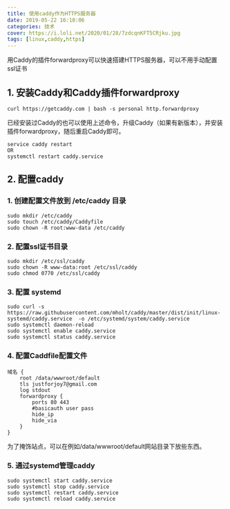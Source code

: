 ```yaml
---
title: 使用caddy作为HTTPS服务器
date: 2019-05-22 16:18:06
categories: 技术
cover: https://i.loli.net/2020/01/28/7zdcqnKFT5CRjku.jpg
tags: [linux,caddy,https]
---
```

用Caddy的插件forwardproxy可以快速搭建HTTPS服务器，可以不用手动配置ssl证书
<!-- more --> 
## 1. 安装Caddy和Caddy插件forwardproxy
```
curl https://getcaddy.com | bash -s personal http.forwardproxy
```
已经安装过Caddy的也可以使用上述命令，升级Caddy（如果有新版本），并安装插件forwardproxy，随后重启Caddy即可。
```
service caddy restart
OR
systemctl restart caddy.service
```
## 2. 配置caddy
### 1. 创建配置文件放到 /etc/caddy 目录
```
sudo mkdir /etc/caddy
sudo touch /etc/caddy/Caddyfile
sudo chown -R root:www-data /etc/caddy
```
### 2. 配置ssl证书目录
```
sudo mkdir /etc/ssl/caddy
sudo chown -R www-data:root /etc/ssl/caddy
sudo chmod 0770 /etc/ssl/caddy
```
### 3. 配置 systemd
```
sudo curl -s  https://raw.githubusercontent.com/mholt/caddy/master/dist/init/linux-systemd/caddy.service  -o /etc/systemd/system/caddy.service
sudo systemctl daemon-reload
sudo systemctl enable caddy.service
sudo systemctl status caddy.service
```
### 4. 配置Caddfile配置文件
```
域名 {
    root /data/wwwroot/default
    tls justforjoy7@gmail.com
    log stdout 
    forwardproxy {
        ports 80 443
        #basicauth user pass
        hide_ip
        hide_via
    }
}
```
为了掩饰站点，可以在例如/data/wwwroot/default网站目录下放些东西。
### 5. 通过systemd管理caddy
```
sudo systemctl start caddy.service
sudo systemctl stop caddy.service
sudo systemctl restart caddy.service
sudo systemctl reload caddy.service
```